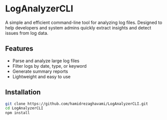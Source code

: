 # LogAnalyzerCLI

A simple and efficient command-line tool for analyzing log files. Designed to help developers and system admins quickly extract insights and detect issues from log data.

## Features
- Parse and analyze large log files
- Filter logs by date, type, or keyword
- Generate summary reports
- Lightweight and easy to use

## Installation
```bash
git clone https://github.com/hamidrezaghavami/LogAnalyzerCLI.git
cd LogAnalyzerCLI
npm install
